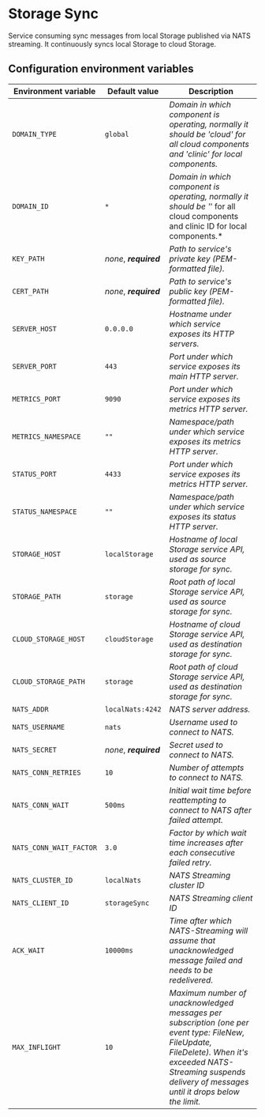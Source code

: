 # Storage Sync

Service consuming sync messages from local Storage published via NATS streaming. It continuously syncs local Storage to cloud Storage.

## Configuration environment variables

| Environment variable    | Default value          | Description                                                                                                                                                                                                         |
| ----------------------- | ---------------------- | ------------------------------------------------------------------------------------------------------------------------------------------------------------------------------------------------------------------- |
| `DOMAIN_TYPE`           | `global`               | _Domain in which component is operating, normally it should be 'cloud' for all cloud components and 'clinic' for local components._                                                                                 |
| `DOMAIN_ID`             | `*`                    | _Domain in which component is operating, normally it should be '_' for all cloud components and clinic ID for local components.\*                                                                                   |
| `KEY_PATH`              | _none_, **_required_** | _Path to service's private key (PEM-formatted file)._                                                                                                                                                               |
| `CERT_PATH`             | _none_, **_required_** | _Path to service's public key (PEM-formatted file)._                                                                                                                                                                |
| `SERVER_HOST`           | `0.0.0.0`              | _Hostname under which service exposes its HTTP servers._                                                                                                                                                            |
| `SERVER_PORT`           | `443`                  | _Port under which service exposes its main HTTP server._                                                                                                                                                            |
| `METRICS_PORT`          | `9090`                 | _Port under which service exposes its metrics HTTP server._                                                                                                                                                         |
| `METRICS_NAMESPACE`     | `""`                   | _Namespace/path under which service exposes its metrics HTTP server._                                                                                                                                               |
| `STATUS_PORT`           | `4433`                 | _Port under which service exposes its metrics HTTP server._                                                                                                                                                         |
| `STATUS_NAMESPACE`      | `""`                   | _Namespace/path under which service exposes its status HTTP server._                                                                                                                                                |
| `STORAGE_HOST`          | `localStorage`         | _Hostname of local Storage service API, used as source storage for sync._                                                                                                                                           |
| `STORAGE_PATH`          | `storage`              | _Root path of local Storage service API, used as source storage for sync._                                                                                                                                          |
| `CLOUD_STORAGE_HOST`    | `cloudStorage`         | _Hostname of cloud Storage service API, used as destination storage for sync._                                                                                                                                      |
| `CLOUD_STORAGE_PATH`    | `storage`              | _Root path of cloud Storage service API, used as destination storage for sync._                                                                                                                                     |
| `NATS_ADDR`             | `localNats:4242`       | _NATS server address._                                                                                                                                                                                              |
| `NATS_USERNAME`         | `nats`                 | _Username used to connect to NATS._                                                                                                                                                                                 |
| `NATS_SECRET`           | _none_, **_required_** | _Secret used to connect to NATS._                                                                                                                                                                                   |
| `NATS_CONN_RETRIES`     | `10`                   | _Number of attempts to connect to NATS._                                                                                                                                                                            |
| `NATS_CONN_WAIT`        | `500ms`                | _Initial wait time before reattempting to connect to NATS after failed attempt._                                                                                                                                    |
| `NATS_CONN_WAIT_FACTOR` | `3.0`                  | _Factor by which wait time increases after each consecutive failed retry._                                                                                                                                          |
| `NATS_CLUSTER_ID`       | `localNats`            | _NATS Streaming cluster ID_                                                                                                                                                                                         |
| `NATS_CLIENT_ID`        | `storageSync`          | _NATS Streaming client ID_                                                                                                                                                                                          |
| `ACK_WAIT`              | `10000ms`              | _Time after which NATS-Streaming will assume that unacknowledged message failed and needs to be redelivered._                                                                                                       |
| `MAX_INFLIGHT`          | `10`                   | _Maximum number of unacknowledged messages per subscription (one per event type: FileNew, FileUpdate, FileDelete). When it's exceeded NATS-Streaming suspends delivery of messages until it drops below the limit._ |
